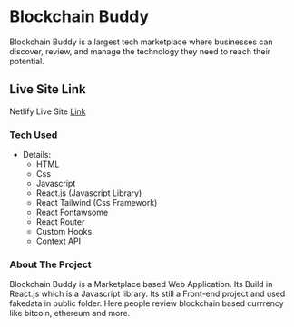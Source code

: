 # Blockchain Buddy

Blockchain Buddy is a largest tech marketplace where businesses can discover, review, and manage the technology they need to reach their potential.

## Live Site Link

Netlify Live Site [Link](https://blockchainbuddy.netlify.app/)


### Tech Used

- Details:
    - HTML
    - Css
    - Javascript
    - React.js (Javascript Library)
    - React Tailwind (Css Framework)
    - React Fontawsome
    - React Router
    - Custom Hooks
    - Context API

### About The Project

Blockchain Buddy is a Marketplace based Web Application. Its Build in React.js which is a Javascript library. Its still a Front-end project and used fakedata in public folder. Here people review blockchain based currrency like bitcoin, ethereum and more. 

